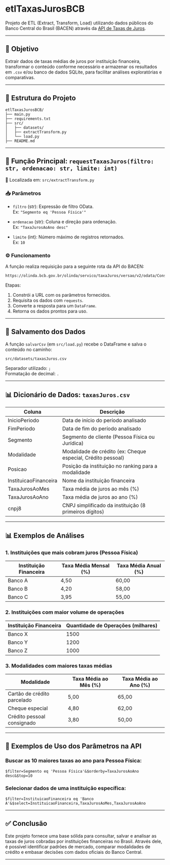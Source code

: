 # etlTaxasJurosBCB

Projeto de ETL (Extract, Transform, Load) utilizando dados públicos do Banco Central do Brasil (BACEN) através da [API de Taxas de Juros](https://olinda.bcb.gov.br/olinda/servico/taxaJuros/versao/v2/odata/ConsultaUnificada).

---

## 🚀 Objetivo

Extrair dados de taxas médias de juros por instituição financeira, transformar o conteúdo conforme necessário e armazenar os resultados em `.csv` e/ou banco de dados SQLite, para facilitar análises exploratórias e comparativas.

---

## 📂 Estrutura do Projeto

```
etlTaxasJurosBCB/
├── main.py
├── requirements.txt
├── src/
│   ├── datasets/
│   ├── extractTransform.py
│   └── load.py
├── README.md
```

---

## 🧠 Função Principal: `requestTaxasJuros(filtro: str, ordenacao: str, limite: int)`

📍 Localizada em: `src/extractTransform.py`

### 📥 Parâmetros

- `filtro` (str): Expressão de filtro OData.  
  Ex: `"Segmento eq 'Pessoa Física'"`

- `ordenacao` (str): Coluna e direção para ordenação.  
  Ex: `"TaxaJurosAoAno desc"`

- `limite` (int): Número máximo de registros retornados.  
  Ex: `10`

### ⚙️ Funcionamento

A função realiza requisição para a seguinte rota da API do BACEN:

```
https://olinda.bcb.gov.br/olinda/servico/taxaJuros/versao/v2/odata/ConsultaUnificada
```

Etapas:
1. Constrói a URL com os parâmetros fornecidos.
2. Requisita os dados com `requests`.
3. Converte a resposta para um `DataFrame`.
4. Retorna os dados prontos para uso.

---

## 💾 Salvamento dos Dados

A função `salvarCsv` (em `src/load.py`) recebe o DataFrame e salva o conteúdo no caminho:

```
src/datasets/taxasJuros.csv
```

Separador utilizado: `;`  
Formatação de decimal: `.`

---

## 📊 Dicionário de Dados: `taxasJuros.csv`

| Coluna                 | Descrição                                                                 |
|------------------------|--------------------------------------------------------------------------|
| InicioPeriodo          | Data de início do período analisado                                     |
| FimPeriodo             | Data de fim do período analisado                                        |
| Segmento               | Segmento de cliente (Pessoa Física ou Jurídica)                         |
| Modalidade             | Modalidade de crédito (ex: Cheque especial, Crédito pessoal)            |
| Posicao                | Posição da instituição no ranking para a modalidade                     |
| InstituicaoFinanceira  | Nome da instituição financeira                                          |
| TaxaJurosAoMes         | Taxa média de juros ao mês (%)                                          |
| TaxaJurosAoAno         | Taxa média de juros ao ano (%)                                          |
| cnpj8                  | CNPJ simplificado da instituição (8 primeiros dígitos)                  |

---

## 📊 Exemplos de Análises

### 1. Instituições que mais cobram juros (Pessoa Física)

| Instituição Financeira | Taxa Média Mensal (%) | Taxa Média Anual (%) |
|------------------------|------------------------|-----------------------|
| Banco A                | 4,50                   | 60,00                 |
| Banco B                | 4,20                   | 58,00                 |
| Banco C                | 3,95                   | 55,00                 |

### 2. Instituições com maior volume de operações

| Instituição Financeira | Quantidade de Operações (milhares) |
|------------------------|--------------------------------------|
| Banco X                | 1500                                 |
| Banco Y                | 1200                                 |
| Banco Z                | 1000                                 |

### 3. Modalidades com maiores taxas médias

| Modalidade                   | Taxa Média ao Mês (%) | Taxa Média ao Ano (%) |
|-----------------------------|------------------------|------------------------|
| Cartão de crédito parcelado | 5,00                   | 65,00                  |
| Cheque especial             | 4,80                   | 62,00                  |
| Crédito pessoal consignado  | 3,80                   | 50,00                  |

---

## 📌 Exemplos de Uso dos Parâmetros na API

### Buscar as 10 maiores taxas ao ano para Pessoa Física:

```http
$filter=Segmento eq 'Pessoa Física'&$orderby=TaxaJurosAoAno desc&$top=10
```

### Selecionar dados de uma instituição específica:

```http
$filter=InstituicaoFinanceira eq 'Banco A'&$select=InstituicaoFinanceira,TaxaJurosAoMes,TaxaJurosAoAno
```

---

## ✅ Conclusão

Este projeto fornece uma base sólida para consultar, salvar e analisar as taxas de juros cobradas por instituições financeiras no Brasil. Através dele, é possível identificar padrões de mercado, comparar modalidades de crédito e embasar decisões com dados oficiais do Banco Central.

---